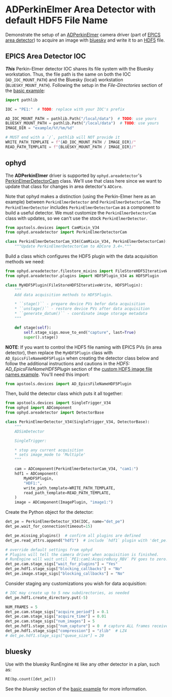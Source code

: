 # ADPerkinElmer Area Detector with default HDF5 File Name

Demonstrate the setup of an
[ADPerkinElmer](https://github.com/areaDetector/ADPerkinElmer) camera driver
(part of [EPICS area
detector](https://areadetector.github.io/master/index.html)) to acquire an image
with [bluesky](https://blueskyproject.io/) and write it to an
[HDF5](https://www.hdfgroup.org/solutions/hdf5) file.

## EPICS Area Detector IOC

***This*** Perkin-Elmer detector IOC shares its file system with the Bluesky
workstation.  Thus, the file path is the same on both the IOC
(`AD_IOC_MOUNT_PATH`) and the Bluesky (local) workstation
(`BLUESKY_MOUNT_PATH`).  Following the setup in the *File-Directories* section
of the [basic example](de_adsim_hdf5_basic.ipynb):

```py
import pathlib

IOC = "PE1:"  # TODO: replace with your IOC's prefix

AD_IOC_MOUNT_PATH = pathlib.Path("/local/data")  # TODO: use yours
BLUESKY_MOUNT_PATH = pathlib.Path("/local/data")  # TODO: use yours
IMAGE_DIR = "example/%Y/%m/%d"

# MUST end with a `/`, pathlib will NOT provide it
WRITE_PATH_TEMPLATE = f"{AD_IOC_MOUNT_PATH / IMAGE_DIR}/"
READ_PATH_TEMPLATE = f"{BLUESKY_MOUNT_PATH / IMAGE_DIR}/"
```

## ophyd

The **ADPerkinElmer** driver is supported by `ophyd.areadetector`'s
[PerkinElmerDetectorCam](https://blueskyproject.io/ophyd/generated/ophyd.areadetector.cam.PerkinElmerDetectorCam.html)
class.  We'll use that class here since we want to update that class for changes
in area detector's `ADCore`.

Note that ophyd makes a distinction (using the Perkin-Elmer here as an example)
between `PerkinElmerDetector` and `PerkinElmerDetectorCam`.  The
`PerkinElmerDetector` includes `PerkinElmerDetectorCam` as a component to build
a useful detector.  We must customize the `PerkinElmerDetectorCam` class with
updates, so we can't use the stock `PerkinElmerDetector`.

```py
from apstools.devices import CamMixin_V34
from ophyd.areadetector import PerkinElmerDetectorCam

class PerkinElmerDetectorCam_V34(CamMixin_V34, PerkinElmerDetectorCam):
    """Update PerkinElmerDetectorCam to ADCore 3.4+."""
```

Build a class which configures the HDF5 plugin with the data acquisition methods we need:

```py
from ophyd.areadetector.filestore_mixins import FileStoreHDF5IterativeWrite
from ophyd.areadetector.plugins import HDF5Plugin_V34 as HDF5Plugin

class MyHDF5Plugin(FileStoreHDF5IterativeWrite, HDF5Plugin):
    """
    Add data acquisition methods to HDF5Plugin.

    * ``stage()`` - prepare device PVs befor data acquisition
    * ``unstage()`` - restore device PVs after data acquisition
    * ``generate_datum()`` - coordinate image storage metadata
    """

    def stage(self):
        self.stage_sigs.move_to_end("capture", last=True)
        super().stage()
```

**NOTE**: If you want to control the HDF5 file naming with EPICS PVs (in area
detector), then replace the `MyHDF5Plugin` class with
`AD_EpicsFileNameHDF5Plugin` when creating the detector class below and follow
the additional instructions and cautions in the *HDF5:
AD_EpicsFileNameHDF5Plugin* section of the
[custom HDF5 image file names example](de_adsim_hdf5_custom_names.ipynb). You'll
need this import:

```py
from apstools.devices import AD_EpicsFileNameHDF5Plugin
```

Then, build the detector class which puts it all together:

```py
from apstools.devices import SingleTrigger_V34
from ophyd import ADComponent
from ophyd.areadetector import DetectorBase

class PerkinElmerDetector_V34(SingleTrigger_V34, DetectorBase):
    """
    ADSimDetector

    SingleTrigger:

    * stop any current acquisition
    * sets image_mode to 'Multiple'
    """

    cam = ADComponent(PerkinElmerDetectorCam_V34, "cam1:")
    hdf1 = ADComponent(
        MyHDF5Plugin,
        "HDF1:",
        write_path_template=WRITE_PATH_TEMPLATE,
        read_path_template=READ_PATH_TEMPLATE,
    )
    image = ADComponent(ImagePlugin, "image1:")
```

Create the Python object for the detector:

```py
det_pe = PerkinElmerDetector_V34(IOC, name="det_pe")
det_pe.wait_for_connection(timeout=15)

det_pe.missing_plugins()  # confirm all plugins are defined
det_pe.read_attrs.append("hdf1")  # include `hdf1` plugin with 'det_pe.read()'

# override default settings from ophyd
# Plugins will tell the camera driver when acquisition is finished.
# RunEngine will wait until `PE1:cam1:AcquireBusy_RBV` PV goes to zero.
det_pe.cam.stage_sigs["wait_for_plugins"] = "Yes"
det_pe.hdf1.stage_sigs["blocking_callbacks"] = "No"
det_pe.image.stage_sigs["blocking_callbacks"] = "No"
```

Consider staging any customizations you wish for data acquisition:

```py
# IOC may create up to 5 new subdirectories, as needed
det_pe.hdf1.create_directory.put(-5)

NUM_FRAMES = 5
det_pe.cam.stage_sigs["acquire_period"] = 0.1
det_pe.cam.stage_sigs["acquire_time"] = 0.01
det_pe.cam.stage_sigs["num_images"] = 5
det_pe.hdf1.stage_sigs["num_capture"] = 0  # capture ALL frames received
det_pe.hdf1.stage_sigs["compression"] = "zlib"  # LZ4
# det_pe.hdf1.stage_sigs["queue_size"] = 20
```

## bluesky

Use with the bluesky RunEngine `RE` like any other detector in a plan, such as:

```py
RE(bp.count([det_pe]))
```

See the *bluesky* section of the
[basic example](de_adsim_hdf5_basic.ipynb) for
more information.
